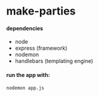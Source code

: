 # make-parties

#### dependencies

- node
- express (framework)
- nodemon
- handlebars (templating engine)

#### run the app with:

`nodemon app.js`
